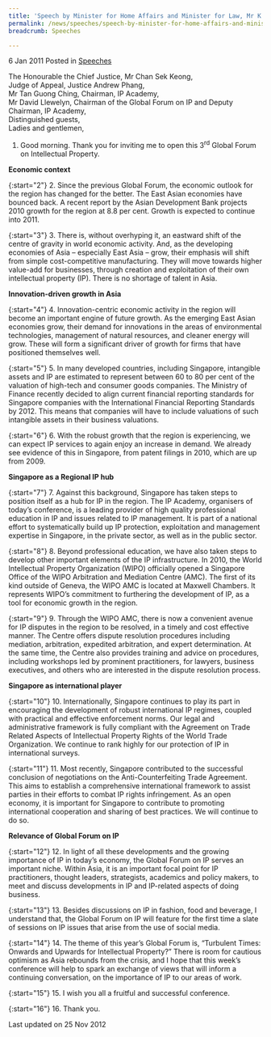 ```yaml
---
title: 'Speech by Minister for Home Affairs and Minister for Law, Mr K Shanmugam, at the 3rd Global Forum for Intellectual Property at Raffles City Convention Centre'
permalink: /news/speeches/speech-by-minister-for-home-affairs-and-minister-for-law-mr-k-shanmugam-at-the-3rd-global-forum
breadcrumb: Speeches

---
```




6 Jan 2011 Posted in [Speeches](/news/speeches)


The Honourable the Chief Justice, Mr Chan Sek Keong,  
Judge of Appeal, Justice Andrew Phang,  
Mr Tan Guong Ching, Chairman, IP Academy,  
Mr David Llewelyn, Chairman of the Global Forum on IP and Deputy Chairman, IP Academy,  
Distinguished guests,  
Ladies and gentlemen,  

1. Good morning. Thank you for inviting me to open this 3<sup>rd</sup> Global Forum on Intellectual Property. 

**Economic context**


{:start="2"}
2. Since the previous Global Forum, the economic outlook for the region has changed for the better. The East Asian economies have bounced back. A recent report by the Asian Development Bank projects 2010 growth for the region at 8.8 per cent. Growth is expected to continue into 2011. 

{:start="3"}
3. There is, without overhyping it, an eastward shift of the centre of gravity in world economic activity. And, as the developing economies of Asia – especially East Asia – grow, their emphasis will shift from simple cost-competitive manufacturing. They will move towards higher value-add for businesses, through creation and exploitation of their own intellectual property (IP). There is no shortage of talent in Asia. 


**Innovation-driven growth in Asia**

{:start="4"}
4. Innovation-centric economic activity in the region will become an important engine of future growth. As the emerging East Asian economies grow, their demand for innovations in the areas of environmental technologies, management of natural resources, and cleaner energy will grow. These will form a significant driver of growth for firms that have positioned themselves well.

{:start="5"}
5. In many developed countries, including Singapore, intangible assets and IP are estimated to represent between 60 to 80 per cent of the valuation of high-tech and consumer goods companies.  The Ministry of Finance recently decided to align current financial reporting standards for Singapore companies with the International Financial Reporting Standards by 2012. This means that companies will have to include valuations of such intangible assets in their business valuations. 

{:start="6"}
6. With the robust growth that the region is experiencing, we can expect IP services to again enjoy an increase in demand. We already see evidence of this in Singapore, from patent filings in 2010, which are up from 2009. 

**Singapore as a Regional IP hub**

{:start="7"}
7. Against this background, Singapore has taken steps to position itself as a hub for IP in the region. The IP Academy, organisers of today’s conference, is a leading provider of high quality professional education in IP and issues related to IP management. It is part of a national effort to systematically build up IP protection, exploitation and management expertise in Singapore, in the private sector, as well as in the public sector.

{:start="8"}
8. Beyond professional education, we have also taken steps to develop other important elements of the IP infrastructure. In 2010, the World Intellectual Property Organization (WIPO) officially opened a Singapore Office of the WIPO Arbitration and Mediation Centre (AMC). The first of its kind outside of Geneva, the WIPO AMC is located at Maxwell Chambers.  It represents WIPO’s commitment to furthering the development of IP, as a tool for economic growth in the region.

{:start="9"}
9. Through the WIPO AMC, there is now a convenient avenue for IP disputes in the region to be resolved, in a timely and cost effective manner. The Centre offers dispute resolution procedures including mediation, arbitration, expedited arbitration, and expert determination. At the same time, the Centre also provides training and advice on procedures, including workshops led by prominent practitioners, for lawyers, business executives, and others who are interested in the dispute resolution process.

**Singapore as international player**

{:start="10"}
10. Internationally, Singapore continues to play its part in encouraging the development of robust international IP regimes, coupled with practical and effective enforcement norms. Our legal and administrative framework is fully compliant with the Agreement on Trade Related Aspects of Intellectual Property Rights of the World Trade Organization. We continue to rank highly for our protection of IP in international surveys.

{:start="11"}
11. Most recently, Singapore contributed to the successful conclusion of negotiations on the Anti-Counterfeiting Trade Agreement. This aims to establish a comprehensive international framework to assist parties in their efforts to combat IP rights infringement. As an open economy, it is important for Singapore to contribute to promoting international cooperation and sharing of best practices.  We will continue to do so.

**Relevance of Global Forum on IP**

{:start="12"}
12. In light of all these developments and the growing importance of IP in today’s economy, the Global Forum on IP serves an important niche. Within Asia, it is an important focal point for IP practitioners, thought leaders, strategists, academics and policy makers, to meet and discuss developments in IP and IP-related aspects of doing business.

{:start="13"}
13. Besides discussions on IP in fashion, food and beverage, I understand that, the Global Forum on IP will feature for the first time a slate of sessions on IP issues that arise from the use of social media.

{:start="14"}
14. The theme of this year’s Global Forum is, “Turbulent Times: Onwards and Upwards for Intellectual Property?” There is room for cautious optimism as Asia rebounds from the crisis, and I hope that this week’s conference will help to spark an exchange of views that will inform a continuing conversation, on the importance of IP to our areas of work.

{:start="15"}
15. I wish you all a fruitful and successful conference.

{:start="16"}
16. Thank you.

<p class="right-side-updated">Last updated on 25 Nov 2012</p>

